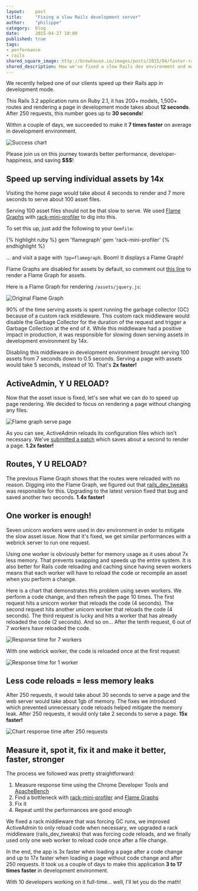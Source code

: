 ```yaml
---
layout:    post
title:     "Fixing a slow Rails development server"
author:    "philippe"
category:  blog
date:      2015-04-27 10:00
published: true
tags:
- performance
- rails
shared_square_image: http://brewhouse.io/images/posts/2015/04/faster-rails-dev.jpg
shared_description: How we've fixed a slow Rails dev environment and made it 7 times faster
---
```


We recently helped one of our clients speed up their Rails app in development mode.

This Rails 3.2 application runs on Ruby 2.1, it has 200+ models, 1,500+ routes and rendering a page in development mode takes about **12 seconds**. After 250 requests, this number goes up to **30 seconds**!

Within a couple of days, we succeeded to make it **7 times faster** on average in development environment.

![Success chart](/images/posts/2015/apr/perf-chart-over-fixes.png)

Please join us on this journey towards better performance, developer-happiness, and saving **$$$**!

<!-- break -->

## Speed up serving individual assets by 14x

Visiting the home page would take about 4 seconds to render and 7 more seconds to serve about 100 asset files.

Serving 100 asset files should not be that slow to serve. We used [Flame Graphs](https://github.com/SamSaffron/flamegraph) with [rack-mini-profiler](https://github.com/MiniProfiler/rack-mini-profiler) to dig into this.

To set this up, just add the following to your `Gemfile`:

{% highlight ruby %}
gem 'flamegraph'
gem 'rack-mini-profiler'
{% endhighlight %}

... and visit a page with `?pp=flamegraph`. Boom! It displays a Flame Graph!

Flame Graphs are disabled for assets by default, so comment out [this line](https://github.com/MiniProfiler/rack-mini-profiler/blob/a0117654f02e97db999ba41a20c8c4c5d5291ace/lib/mini_profiler_rails/railtie.rb#L23) to render a Flame Graph for assets.

Here is a Flame Graph for rendering `/assets/jquery.js`:

![Original Flame Graph](/images/posts/2015/apr/perf-flamegraph-assets.png)


90% of the time serving assets is spent running the garbage collector (GC) because of a custom rack middleware. This custom rack middleware would disable the Garbage Collector for the duration of the request and trigger a Garbage Collection at the end of it. While this middleware had a positive impact in production, it was responsible for slowing down serving assets in development environment by 14x.

Disabling this middleware in development environment brought serving 100 assets from 7 seconds down to 0.5 seconds. Serving a page with assets would take 5 seconds, instead of 10. That's **2x faster!**

## ActiveAdmin, Y U RELOAD?

Now that the asset issue is fixed, let's see what we can do to speed up page rendering. We decided to focus on rendering a page without changing any files.

![Flame graph serve page](/images/posts/2015/apr/perf-flamegraph-before.png)

As you can see, ActiveAdmin reloads its configuration files which isn't necessary. We've [submitted a patch](https://github.com/activeadmin/activeadmin/pull/3783) which saves about a second to render a page. **1.2x faster!**

## Routes, Y U RELOAD?

The previous Flame Graph shows that the routes were reloaded with no reason. Digging into the Flame Graph, we figured out that [rails_dev_tweaks](https://github.com/wavii/rails-dev-tweaks) was responsible for this. Upgrading to the latest version fixed that bug and saved another two seconds. **1.4x faster!**

## One worker is enough!

Seven unicorn workers were used in dev environment in order to mitigate the slow asset issue. Now that it's fixed, we get similar performances with a webrick server to run one request.

Using one worker is obviously better for memory usage as it uses about 7x less memory. That prevents swapping and speeds up the entire system. It is also better for Rails code reloading and caching since having seven workers means that each worker will have to reload the code or recompile an asset when you perform a change.

Here is a chart that demonstrates this problem using seven workers. We perform a code change, and then refresh the page 10 times. The first request hits a unicorn worker that reloads the code (4 seconds). The second request hits another unicorn worker that reloads the code (4 seconds). The third request is lucky and hits a worker that has already reloaded the code (2 seconds). And so on... After the tenth request, 6 out of 7 workers have reloaded the code.

![Response time for 7 workers](/images/posts/2015/apr/perf-chart-7-workers.png)

With one webrick worker, the code is reloaded once at the first request:

![Response time for 1 worker](/images/posts/2015/apr/perf-chart-1-worker.png)

## Less code reloads = less memory leaks

After 250 requests, it would take about 30 seconds to serve a page and the web server would take about 1gb of memory. The fixes we introduced which prevented unnecessary code reloads helped mitigate the memory leak. After 250 requests, it would only take 2 seconds to serve a page. **15x faster!**

![Chart response time after 250 requests](/images/posts/2015/apr/perf-chart-250-requests.png)

## Measure it, spot it, fix it and make it better, faster, stronger

The process we followed was pretty straightforward:

1. Measure response time using the Chrome Developer Tools and [ApacheBench](http://httpd.apache.org/docs/2.2/programs/ab.html)
2. Find a bottleneck with [rack-mini-profiler](https://github.com/MiniProfiler/rack-mini-profiler) and [Flame Graphs](https://github.com/SamSaffron/flamegraph)
3. Fix it
4. Repeat until the performances are good enough

We fixed a rack middleware that was forcing GC runs, we improved ActiveAdmin to only reload code when necessary, we upgraded a rack middleware (rails_dev_tweaks) that was forcing code reloads, and we finally used only one web worker to reload code once after a file change.

In the end, the app is 3x faster when loading a page after a code change and up to 17x faster when loading a page without code change and after 250 requests. It took us a couple of days to make this application **3 to 17 times faster** in development environment.

With 10 developers working on it full-time... well, I'll let you do the math!

